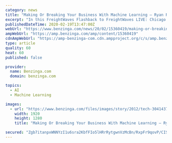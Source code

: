```yaml
---
category: news
title: "Making Or Breaking Your Business With Machine Learning – Ryan Rusnak, Airspace Technologies #FWLive"
excerpt: "In this FreightWaves Flashback to FreightWaves LIVE: Chicago we'll hear from Ryan Rusnak, CTO and co-founder or Airspace Technologies during his session: Making or breaking your business with machine learning."
publishedDateTime: 2020-02-19T13:47:00Z
webUrl: "https://www.benzinga.com/news/20/02/15360419/making-or-breaking-your-business-with-machine-learning-ryan-rusnak-airspace-technologies-fwlive"
ampWebUrl: "https://amp.benzinga.com/amp/content/15360419"
cdnAmpWebUrl: "https://amp-benzinga-com.cdn.ampproject.org/c/s/amp.benzinga.com/amp/content/15360419"
type: article
quality: 60
heat: 60
published: false

provider:
  name: Benzinga.com
  domain: benzinga.com

topics:
  - AI
  - Machine Learning

images:
  - url: "https://www.benzinga.com/files/images/story/2012/tech-3041437_1920_8.jpg"
    width: 1920
    height: 1280
    title: "Making Or Breaking Your Business With Machine Learning – Ryan Rusnak, Airspace Technologies #FWLive"

secured: "Zgb7itanpxWNNYzI1u6sra2KbfFIo5lHRrRytgwnVzMcBn/RxpFr9qovP/CISGrUOtw1LhsezhsQeWsleovZGNNC0CJYp1Nx55HpcMmjTdpkB+2Y7Z47BaUoyIynrFFbS09scDM+fUG4SlB/v6Mw5z0rI+jMipYckfIZmKNeTYngokNtdm8jAYZK1sIUGCjbWWfj1RrAh/AT+375TdY/jb3feOSj4tXNJT7eE9mgP+oroyCDm/HwY9i9ArnKOoFuMSJfrinWXqugPnrwIoP9t/nQunt0eo1Aarizj2ohNi/Qj6ph2vRV6we8nUXtdjMZzUPvaksNaKAcDrRNyWOTlfBTBeqA92bE0Fo94865lz3DiU0bNOufMRPb/mnfi/bypQpU/kwWmGQ/QqI44L26yFIZXyqOiMzB7Iem0Q6ZRnyD+5GusIjHzxqrXm/IBIMmGjYrKBNCCFBlYq6ofkkX6lWGbWK7hsbQknXKqc7fpuE=;RqvVJROQVYvmI7/Fpr70Bg=="
---
```


